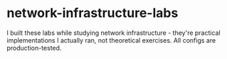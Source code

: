 # network-infrastructure-labs
I built these labs while studying network infrastructure - they're practical implementations I actually ran, not theoretical exercises. All configs are production-tested.
